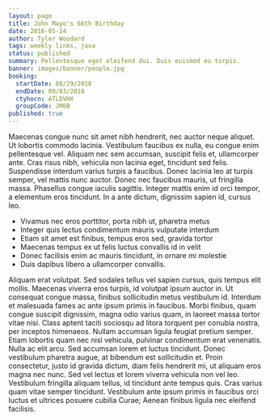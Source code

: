 ```yaml
---
layout: page
title: John Mayo's 66th Birthday
date: 2016-05-24
author: Tyler Woodard
tags: weekly links, java
status: published
summary: Pellentesque eget eleifend dui. Duis euismod eu turpis.
banner: images/banner/people.jpg
booking:
  startDate: 08/29/2018
  endDate: 09/03/2018
  ctyhocn: ATLDVHX
  groupCode: JM6B
published: true
---
```

Maecenas congue nunc sit amet nibh hendrerit, nec auctor neque aliquet. Ut lobortis commodo lacinia. Vestibulum faucibus ex nulla, eu congue enim pellentesque vel. Aliquam nec sem accumsan, suscipit felis et, ullamcorper ante. Cras risus nibh, vehicula non lacinia eget, tincidunt sed felis. Suspendisse interdum varius turpis a faucibus. Donec lacinia leo at turpis semper, vel mattis nunc auctor. Donec nec faucibus mauris, ut fringilla massa. Phasellus congue iaculis sagittis. Integer mattis enim id orci tempor, a elementum eros tincidunt. In a ante dictum, dignissim sapien id, cursus leo.

* Vivamus nec eros porttitor, porta nibh ut, pharetra metus
* Integer quis lectus condimentum mauris vulputate interdum
* Etiam sit amet est finibus, tempus eros sed, gravida tortor
* Maecenas tempus ex ut felis luctus convallis id in velit
* Donec facilisis enim ac mauris tincidunt, in ornare mi molestie
* Duis dapibus libero a ullamcorper convallis.

Aliquam erat volutpat. Sed sodales tellus vel sapien cursus, quis tempus elit mollis. Maecenas viverra eros turpis, id volutpat ipsum auctor in. Ut consequat congue massa, finibus sollicitudin metus vestibulum id. Interdum et malesuada fames ac ante ipsum primis in faucibus. Morbi finibus, quam congue suscipit dignissim, magna odio varius quam, in laoreet massa tortor vitae nisi. Class aptent taciti sociosqu ad litora torquent per conubia nostra, per inceptos himenaeos. Nullam accumsan ligula feugiat pretium semper. Etiam lobortis quam nec nisl vehicula, pulvinar condimentum erat venenatis.
Nulla ac elit arcu. Sed accumsan lorem et luctus tincidunt. Donec vestibulum pharetra augue, at bibendum est sollicitudin et. Proin consectetur, justo id gravida dictum, diam felis hendrerit mi, ut aliquam eros magna nec nunc. Sed vel lectus et lorem viverra vehicula non vel leo. Vestibulum fringilla aliquam tellus, id tincidunt ante tempus quis. Cras varius quam vitae semper tincidunt. Vestibulum ante ipsum primis in faucibus orci luctus et ultrices posuere cubilia Curae; Aenean finibus ligula nec eleifend facilisis.
